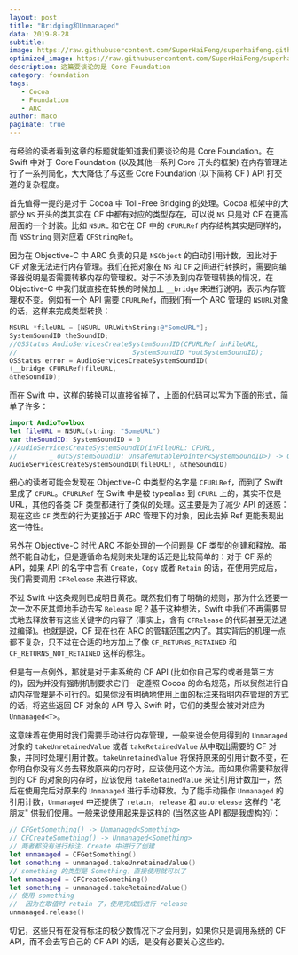 ```yaml
---
layout: post
title: "Bridging和Unmanaged"
data: 2019-8-28
subtitle: 
image: https://raw.githubusercontent.com/SuperHaiFeng/superhaifeng.github.io/master/assets/TitleImg/foundation.jpg
optimized_image: https://raw.githubusercontent.com/SuperHaiFeng/superhaifeng.github.io/master/assets/TitleImg/foundation.jpg
description: 这篇要谈论的是 Core Foundation
category: foundation
tags:
   - Cocoa
   - Foundation
   - ARC
author: Maco
paginate: true
---
```



有经验的读者看到这章的标题就能知道我们要谈论的是 Core Foundation。在 Swift 中对于 Core Foundation (以及其他一系列 Core 开头的框架) 在内存管理进行了一系列简化，大大降低了与这些 Core Foundation (以下简称 CF ) API 打交道的复杂程度。

首先值得一提的是对于 Cocoa 中 Toll-Free Bridging 的处理。Cocoa 框架中的大部分 `NS` 开头的类其实在 CF 中都有对应的类型存在，可以说 `NS` 只是对 CF 在更高层面的一个封装。比如 `NSURL` 和它在 CF 中的 `CFURLRef` 内存结构其实是同样的，而 `NSString` 则对应着 `CFStringRef`。

因为在 Objective-C 中 ARC 负责的只是 `NSObject` 的自动引用计数，因此对于 CF 对象无法进行内存管理。我们在把对象在 `NS` 和 `CF` 之间进行转换时，需要向编译器说明是否需要转移内存的管理权。对于不涉及到内存管理转换的情况，在 Objective-C 中我们就直接在转换的时候加上 `__bridge` 来进行说明，表示内存管理权不变。例如有一个 API 需要 `CFURLRef`，而我们有一个 ARC 管理的 `NSURL`对象的话，这样来完成类型转换：

```objective-c
NSURL *fileURL = [NSURL URLWithString:@"SomeURL"];
SystemSoundID theSoundID;
//OSStatus AudioServicesCreateSystemSoundID(CFURLRef inFileURL,
//                             SystemSoundID *outSystemSoundID);
OSStatus error = AudioServicesCreateSystemSoundID(
(__bridge CFURLRef)fileURL,
&theSoundID);
```

而在 Swift 中，这样的转换可以直接省掉了，上面的代码可以写为下面的形式，简单了许多：

```swift
import AudioToolbox
let fileURL = NSURL(string: "SomeURL")
var theSoundID: SystemSoundID = 0
//AudioServicesCreateSystemSoundID(inFileURL: CFURL,
//        _ outSystemSoundID: UnsafeMutablePointer<SystemSoundID>) -> OSStatus
AudioServicesCreateSystemSoundID(fileURL!, &theSoundID)
```

细心的读者可能会发现在 Objective-C 中类型的名字是 `CFURLRef`，而到了 Swift 里成了 `CFURL`。`CFURLRef` 在 Swift 中是被 typealias 到 `CFURL` 上的，其实不仅是 URL，其他的各类 CF 类型都进行了类似的处理。这主要是为了减少 API 的迷惑：现在这些 `CF` 类型的行为更接近于 ARC 管理下的对象，因此去掉 Ref 更能表现出这一特性。

另外在 Objective-C 时代 ARC 不能处理的一个问题是 CF 类型的创建和释放。虽然不能自动化，但是遵循命名规则来处理的话还是比较简单的：对于 CF 系的 API，如果 API 的名字中含有 `Create`，`Copy` 或者 `Retain` 的话，在使用完成后，我们需要调用 `CFRelease` 来进行释放。

不过 Swift 中这条规则已成明日黄花。既然我们有了明确的规则，那为什么还要一次一次不厌其烦地手动去写 `Release` 呢？基于这种想法，Swift 中我们不再需要显式地去释放带有这些关键字的内容了 (事实上，含有 `CFRelease` 的代码甚至无法通过编译)。也就是说，CF 现在也在 ARC 的管辖范围之内了。其实背后的机理一点都不复杂，只不过在合适的地方加上了像 `CF_RETURNS_RETAINED` 和 `CF_RETURNS_NOT_RETAINED` 这样的标注。

但是有一点例外，那就是对于非系统的 CF API (比如你自己写的或者是第三方的)，因为并没有强制机制要求它们一定遵照 Cocoa 的命名规范，所以贸然进行自动内存管理是不可行的。如果你没有明确地使用上面的标注来指明内存管理的方式的话，将这些返回 CF 对象的 API 导入 Swift 时，它们的类型会被对对应为 `Unmanaged<T>`。

这意味着在使用时我们需要手动进行内存管理，一般来说会使用得到的 `Unmanaged` 对象的 `takeUnretainedValue` 或者 `takeRetainedValue` 从中取出需要的 CF 对象，并同时处理引用计数。`takeUnretainedValue` 将保持原来的引用计数不变，在你明白你没有义务去释放原来的内存时，应该使用这个方法。而如果你需要释放得到的 CF 的对象的内存时，应该使用 `takeRetainedValue` 来让引用计数加一，然后在使用完后对原来的 `Unmanaged` 进行手动释放。为了能手动操作 `Unmanaged` 的引用计数，`Unmanaged` 中还提供了 `retain`，`release` 和 `autorelease` 这样的 "老朋友" 供我们使用。一般来说使用起来是这样的 (当然这些 API 都是我虚构的)：

```swift
// CFGetSomething() -> Unmanaged<Something>
// CFCreateSomething() -> Unmanaged<Something>
// 两者都没有进行标注，Create 中进行了创建
let unmanaged = CFGetSomething()
let something = unmanaged.takeUnretainedValue()
// something 的类型是 Something，直接使用就可以了
let unmanaged = CFCreateSomething()
let something = unmanaged.takeRetainedValue()
// 使用 something
//  因为在取值时 retain 了，使用完成后进行 release
unmanaged.release()
```

切记，这些只有在没有标注的极少数情况下才会用到，如果你只是调用系统的 CF API，而不会去写自己的 CF API 的话，是没有必要关心这些的。